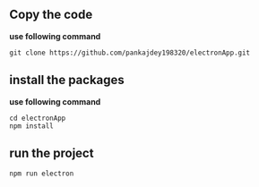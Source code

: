 ## Copy the code

 
**use following command**

    git clone https://github.com/pankajdey198320/electronApp.git

## install the packages

**use following command**

    cd electronApp
    npm install
    

## run the project

    npm run electron

